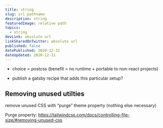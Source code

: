```yaml
---
title: string
slug: url pathname
description: string
featuredImage: relative path
topics:
  - string
devLink: absolute url
linkSharedOnTwitter: absolute url
published: false
datePublished: 2020-12-31
dateUpdated: 2020-12-31
---
```


- choice = postcss (benefit = no runtime + portable to non-react projects)

- publish a gatsby recipe that adds this particular setup?

## Removing unused utilties

remove unused CSS with “purge” theme property (nothing else necessary)

Purge property:
https://tailwindcss.com/docs/controlling-file-size/#removing-unused-css
